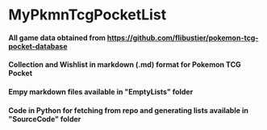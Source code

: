 # MyPkmnTcgPocketList

#### All game data obtained from https://github.com/flibustier/pokemon-tcg-pocket-database

#### Collection and Wishlist in markdown (.md) format for Pokemon TCG Pocket

#### Empy markdown files available in "EmptyLists" folder

#### Code in Python for fetching from repo and generating lists available in "SourceCode" folder

